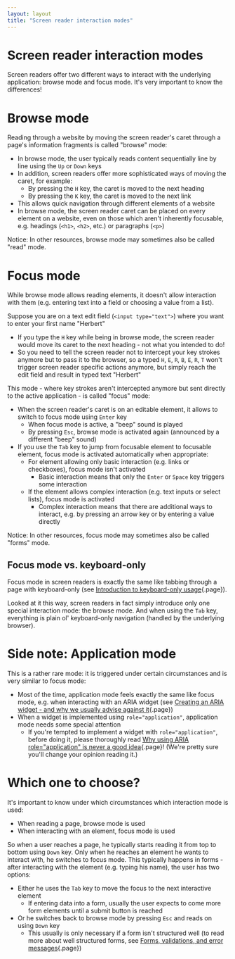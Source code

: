 ```yaml
---
layout: layout
title: "Screen reader interaction modes"
---
```


# Screen reader interaction modes

Screen readers offer two different ways to interact with the underlying application: browse mode and focus mode. It's very important to know the differences!

# Browse mode

Reading through a website by moving the screen reader's caret through a page's information fragments is called "browse" mode:

- In browse mode, the user typically reads content sequentially line by line using the `Up` or `Down` keys
- In addition, screen readers offer more sophisticated ways of moving the caret, for example:
    - By pressing the `H` key, the caret is moved to the next heading
    - By pressing the `K` key, the caret is moved to the next link
- This allows quick navigation through different elements of a website
- In browse mode, the screen reader caret can be placed on every element on a website, even on those which aren't inherently focusable, e.g. headings (`<h1>`, `<h2>`, etc.) or paragraphs (`<p>`)

Notice: In other resources, browse mode may sometimes also be called "read" mode.

# Focus mode

While browse mode allows reading elements, it doesn't allow interaction with them (e.g. entering text into a field or choosing a value from a list).

Suppose you are on a text edit field (`<input type="text">`) where you want to enter your first name "Herbert"

- If you type the `H` key while being in browse mode, the screen reader would move its caret to the next heading - not what you intended to do!
- So you need to tell the screen reader not to intercept your key strokes anymore but to pass it to the browser, so a typed `H`, `E`, `R`, `B`, `E`, `R`, `T` won't trigger screen reader specific actions anymore, but simply reach the edit field and result in typed text "Herbert"

This mode - where key strokes aren't intercepted anymore but sent directly to the active application - is called "focus" mode:

- When the screen reader's caret is on an editable element, it allows to switch to focus mode using `Enter` key
    - When focus mode is active, a "beep" sound is played
    - By pressing `Esc`, browse mode is activated again (announced by a different "beep" sound)
- If you use the `Tab` key to jump from focusable element to focusable element, focus mode is activated automatically when appropriate:
    - For element allowing only basic interaction (e.g. links or checkboxes), focus mode isn't activated
        - Basic interaction means that only the `Enter` or `Space` key triggers some interaction
    - If the element allows complex interaction (e.g. text inputs or select lists), focus mode is activated
        - Complex interaction means that there are additional ways to interact, e.g. by pressing an arrow key or by entering a value directly

Notice: In other resources, focus mode may sometimes also be called "forms" mode.

## Focus mode vs. keyboard-only

Focus mode in screen readers is exactly the same like tabbing through a page with keyboard-only (see [Introduction to keyboard-only usage](/knowledge-about-developing-and-testing-accessible-websites/introduction-to-keyboard-only-usage){.page}).

Looked at it this way, screen readers in fact simply introduce only one special interaction mode: the browse mode. And when using the `Tab` key, everything is plain ol' keyboard-only navigation (handled by the underlying browser).

# Side note: Application mode

This is a rather rare mode: it is triggered under certain circumstances and is very similar to focus mode:

- Most of the time, application mode feels exactly the same like focus mode, e.g. when interacting with an ARIA widget (see [Creating an ARIA widget - and why we usually advise against it](/code-examples/sensible-usage-of-aria-roles-and-attributes/creating-an-aria-widget---and-why-we-usually-advise-against-it){.page})
- When a widget is implemented using `role="application"`, application mode needs some special attention
    - If you're tempted to implement a widget with `role="application"`, before doing it, please thoroughly read [Why using ARIA role="application" is never a good idea](/code-examples/sensible-usage-of-aria-roles-and-attributes/why-using-aria-role-application-is-never-a-good-idea){.page}! (We're pretty sure you'll change your opinion reading it.)

# Which one to choose?

It's important to know under which circumstances which interaction mode is used:

- When reading a page, browse mode is used
- When interacting with an element, focus mode is used

So when a user reaches a page, he typically starts reading it from top to bottom using `Down` key. Only when he reaches an element he wants to interact with, he switches to focus mode. This typically happens in forms - after interacting with the element (e.g. typing his name), the user has two options:

- Either he uses the `Tab` key to move the focus to the next interactive element
    - If entering data into a form, usually the user expects to come more form elements until a submit button is reached
- Or he switches back to browse mode by pressing `Esc` and reads on using `Down` key
    - This usually is only necessary if a form isn't structured well (to read more about well structured forms, see [Forms, validations, and error messages](/code-examples/forms--validations--and-error-messages){.page})